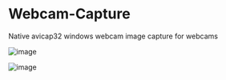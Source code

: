# Webcam-Capture
Native avicap32 windows webcam image capture for webcams

![image](https://user-images.githubusercontent.com/350283/32980835-c62ef26e-cca8-11e7-8da9-d02a0843f9fd.png)

![image](https://user-images.githubusercontent.com/350283/32980841-d8cca1fa-cca8-11e7-9c18-ae863bbf92fb.png)
